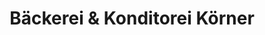 ---
title: "Bäckerei & Konditorei Körner"
url: /rosswein/baeckerei-und-konditorei-koerner/
shop: Bäckerei
---